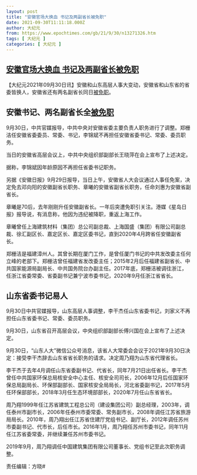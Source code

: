 ```yaml
---
layout: post
title: "安徽官场大换血 书记及两副省长被免职"
date: 2021-09-30T11:11:18.000Z
author: 大纪元
from: https://www.epochtimes.com/gb/21/9/30/n13271326.htm
tags: [ 大纪元 ]
categories: [ 大纪元 ]
---
```

<!--1633000278000-->
[安徽官场大换血 书记及两副省长被免职](https://www.epochtimes.com/gb/21/9/30/n13271326.htm)
------

<div>
<p>【大纪元2021年09月30日讯】安徽和山东高层人事大变动，安徽省和山东省的省委皆换人，安徽省还有两名副省长同日<a href="https://www.epochtimes.com/gb/tag/%E8%A2%AB%E5%85%8D%E8%81%8C.html">被免职</a>。</p><h2>安徽书记、两名副省长全<a href="https://www.epochtimes.com/gb/tag/%E8%A2%AB%E5%85%8D%E8%81%8C.html">被免职</a></h2><p>9月30日，中共官媒报导，中共中央对安徽省委主要负责人职务进行了调整。郑栅洁任安徽省委委员、常委、书记，李锦斌不再担任安徽省委书记、常委、委员职务。</p><p>当日的安徽省高层会议上，中共中央组织部副部长王晓萍在会上宣布了上述决定。</p><p>据称，李锦斌因年龄原因不再担任省委书记职务。</p><p>另据《安徽日报》9月29日报导，当日上午，安徽省人大会议通过人事任免案，决定免去邓向阳的安徽副省长职务、章曦的安徽省副省长职务，任命刘惠为安徽省副省长。</p><p>章曦是70后，去年刚刚升任安徽副省长。一年后突遭免职引关注。港媒《星岛日报》报导说，有消息称，他因为违纪被降职，重返上海工作。</p><p>章曦曾任上海建筑材料（集团）总公司副总裁、上海国盛（集团）有限公司副总裁、徐汇副区长、嘉定区长、嘉定区委书记，直到2020年4月跨省任安徽副省长。</p><p>郑栅洁是福建漳州人。其曾长期在厦门工作，是曾任厦门书记的中共发改委主任何立峰的老部下。郑栅洁曾任福建省发改委主任；2015年2月后任福建省副省长、中共国家能源局副局长、中共国务院台办副主任。2017年底，郑栅洁被调往浙江，任浙江省委常委、省委副书记兼宁波市委书记，2020年9月任浙江省省长。</p><h2>山东省委书记易人</h2><p>9月30日中共官媒报导，山东高层人事调整，李干杰任山东省委书记，刘家义不再担任山东省委书记、常委、委员职务。</p><p>9月30日，山东省召开高层会议，中央组织部副部长傅兴国在会上宣布了上述决定。</p><p>9月30日，“山东人大”微信公众号消息，该省人大常委会会议于2021年9月30日决定：接受李干杰辞去山东省省长职务的请求。决定周乃翔为山东省代理省长。</p><p>李干杰于去年4月调任山东省委副书记、代省长，同年7月21日出任省长。李干杰曾任中共国家环保总局核安全中心主任、核安全司司长，2006年12月后任国家环保总局副局长、环保部副部长、国家核安全局局长，河北省委副书记，2017年5月任环保部部长，2018年3月任生态环境部部长，2020年7月任山东省省长。</p><p>周乃翔1999年任江苏省建筑工程总公司（建设集团公司）副总经理，2003年，调任泰州市副市长，2006年任泰州市委常委、常务副市长，2008年调任江苏省旅游局局长。2010年，周乃翔出任江苏省住建厅党组书记、副厅长，2012年调任苏州市委副书记、代市长，后任市长。2016年1月，周乃翔任苏州市委书记，同年11月任江苏省委常委，并继续兼任苏州市委书记。</p><p>2019年9月，周乃翔调任中国建筑集团有限公司董事长、党组书记至此次职务调整。</p><p>责任编辑：方晓#</p>
</div>
